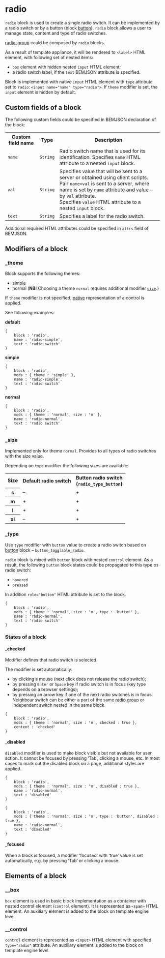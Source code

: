 # radio

`radio` block is used to create a single radio switch. It can be implemented by a radio switch or by a button (block [button](../button/button.en.md)). `radio` block allows a user to manage state, content and type of radio switches.

[radio-group](../radio-group/radio-group.en.md) could be  composed by `radio` blocks.

As a result of template appliance, it will be rendered to `<label>` HTML element, with following set of nested items:

* `box` element with hidden nested `input` HTML element;
* a radio switch label, if the `text` BEMJSON attribute is specified.

Block is implemented with native `input` HTML element with `type` attribute set to `radio`: `<input name="name" type="radio">`. If `theme` modifier is set, the `input` element is hidden by default.

## Custom fields of a block

The following custom fields could be specified in BEMJSON declaration of the block:

<table>
    <tr>
        <th>Custom field name</th>
        <th>Type</th>
        <th>Description</th>
    </tr>
    <tr>
        <td><code>name</code></td>
        <td><code>String</code></td>
        <td>Radio switch name that is used for its identification. Specifies <code>name</code> HTML attribute to a nested <code>input</code> block.</td>
    </tr>
    <tr>
        <td><code>val</code></td>
        <td><code>String</code></td>
        <td>Specifies value that will be sent to a server or obtained using client scripts.
            <br>Pair <code>name=val</code> is sent to a server, where name is set by <code>name</code> attribute and value – by <code>val</code> attribute.
            <br>Specifies <code>value</code> HTML attribute to a nested <code>input</code> block.</td>
    </tr>
    <tr>
        <td><code>text</code></td>
        <td><code>String</code></td>
        <td>Specifies a label for the radio switch.</td>
    </tr>
</table>

Additional required HTML attributes could be specified in `attrs` field of BEMJSON.

## Modifiers of a block

### _theme

Block supports the following themes:

* simple
* normal (**NB!** Choosing a theme `normal` requires additional modifier [`size`](#size).)

If `theme` modifier is not specified, [native](#native) representation of a control is applied.

See following examples:

<a name="native"></a>
**default**

```bemjson
{
    block : 'radio',
    name : 'radio-simple',
    text : 'radio switch'
}
```

**simple**

```bemjson
{
    block : 'radio',
    mods : { theme : 'simple' },
    name : 'radio-simple',
    text : 'radio switch'
}
```

**normal**

```bemjson
{
    block : 'radio',
    mods : { theme : 'normal', size : 'm' },
    name : 'radio-normal',
    text : 'radio switch'
}
```

<a name="size"></a>
### _size

Implemented only for theme `normal`.
Provides to all types of radio switches with the size value.

Depending on `type` modifier the following sizes are available:

<table>
    <tr>
        <th>Size</th>
        <th>Default radio switch</th>
        <th>Button radio switch
            <br>(<code>radio_type_button</code>)</th>
    </tr>
    <tr>
        <th>s</th>
        <td>–</td>
        <td>+</td>
    </tr>
    <tr>
        <th>m</th>
        <td>+</td>
        <td>+</td>
    </tr>
    <tr>
        <th>l</th>
        <td>+</td>
        <td>+</td>
    </tr>
    <tr>
        <th>xl</th>
        <td>–</td>
        <td>+</td>
</table>

### _type

Use `type` modifier with `button` value to create a radio switch based on [button](../button/button.en.md) block – `button_togglable_radio`.

`radio` block is mixed with `button` block with nested `control` element. As a result, the following `button` block states could be propagated to this type os radio switch:

*  `hovered`
*  `pressed`

In addition `role="button"` HTML attribute is set to the block.

```bemjson
{
    block : 'radio',
    mods : { theme : 'normal', size : 'm', type : 'button' },
    name : 'radio-normal',
    text : 'radio switch'
}
```

### States of a block

#### _checked

Modifier defines that radio switch is selected.

The modifier is set automatically:

* by clicking a mouse (next click does not release the radio switch);
* by pressing `Enter` or `Space` key if radio switch is in focus (key type depends on a browser settings);
* by pressing an arrow key if one of the next radio switches is in focus. Neighbour switch can be either a part of the same [radio group](../radio-group/radio-group.en.md) or independent switch nested in the same block.

```bemjson
{
    block : 'radio',
    mods : { theme : 'normal', size : 'm', checked : true },
    content : 'checked'
}
```

#### _disabled

`disabled` modifier is used to make block visible but not available for user action. It cannot be focused by pressing ‘Tab’, clicking a mouse, etc. In most cases to mark out the disabled block on a page, additional styles are applied.

```bemjson
{
    block : 'radio',
    mods : { theme : 'normal', size : 'm', disabled : true },
    name : 'radio-normal',
    text : 'disabled'
}
```

```bemjson
{
    block : 'radio',
    mods : { theme : 'normal', size : 'm', type : 'button', disabled : true },
    name : 'radio-normal',
    text : 'disabled'
}
```

#### _focused

When a block is focused, a modifier ‘focused’ with ‘true’ value is set automatically, e.g. by pressing ‘Tab’ or clicking a mouse.

## Elements of a block

### __box

`box` element is used in basic block implementation as a container with nested control element (`control` element). It is represented as `<span>` HTML element. An auxiliary element is added to the block on template engine level.

### __control

`control` element is represented as `<input>` HTML element with specified `type="radio"` attribute. An auxiliary element is added to the block on template engine level.
